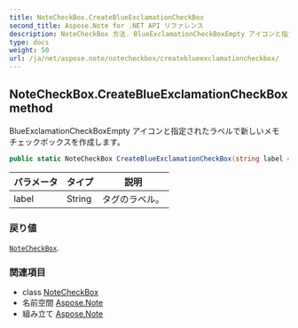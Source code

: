 ```yaml
---
title: NoteCheckBox.CreateBlueExclamationCheckBox
second_title: Aspose.Note for .NET API リファレンス
description: NoteCheckBox 方法. BlueExclamationCheckBoxEmpty アイコンと指定されたラベルで新しいメモ チェックボックスを作成します
type: docs
weight: 50
url: /ja/net/aspose.note/notecheckbox/createblueexclamationcheckbox/
---
```

## NoteCheckBox.CreateBlueExclamationCheckBox method

BlueExclamationCheckBoxEmpty アイコンと指定されたラベルで新しいメモ チェックボックスを作成します。

```csharp
public static NoteCheckBox CreateBlueExclamationCheckBox(string label = "")
```

| パラメータ | タイプ | 説明 |
| --- | --- | --- |
| label | String | タグのラベル。 |

### 戻り値

[`NoteCheckBox`](../).

### 関連項目

* class [NoteCheckBox](../)
* 名前空間 [Aspose.Note](../../notecheckbox/)
* 組み立て [Aspose.Note](../../../)


